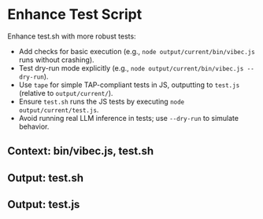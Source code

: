 # Enhance Test Script

Enhance test.sh with more robust tests:
- Add checks for basic execution (e.g., `node output/current/bin/vibec.js` runs without crashing).
- Test dry-run mode explicitly (e.g., `node output/current/bin/vibec.js --dry-run`).
- Use `tape` for simple TAP-compliant tests in JS, outputting to `test.js` (relative to `output/current/`).
- Ensure `test.sh` runs the JS tests by executing `node output/current/test.js`.
- Avoid running real LLM inference in tests; use `--dry-run` to simulate behavior.

## Context: bin/vibec.js, test.sh
## Output: test.sh
## Output: test.js
